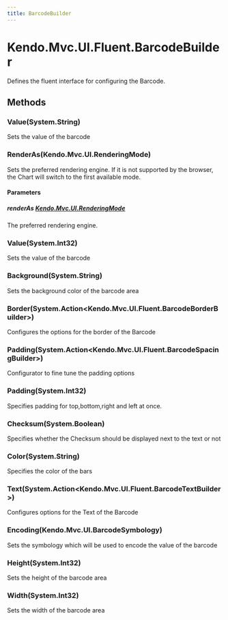 ```yaml
---
title: BarcodeBuilder
---
```


# Kendo.Mvc.UI.Fluent.BarcodeBuilder
Defines the fluent interface for configuring the Barcode.




## Methods


### Value(System.String)
Sets the value of the barcode





### RenderAs(Kendo.Mvc.UI.RenderingMode)
Sets the preferred rendering engine.
            If it is not supported by the browser, the Chart will switch to the first available mode.


#### Parameters

##### renderAs [Kendo.Mvc.UI.RenderingMode](/api/aspnet-mvc/Kendo.Mvc.UI/RenderingMode)
The preferred rendering engine.





### Value(System.Int32)
Sets the value of the barcode





### Background(System.String)
Sets the background color of the barcode area





### Border(System.Action\<Kendo.Mvc.UI.Fluent.BarcodeBorderBuilder\>)
Configures the options for the border of the Barcode





### Padding(System.Action\<Kendo.Mvc.UI.Fluent.BarcodeSpacingBuilder\>)
Configurator to fine tune the padding options





### Padding(System.Int32)
Specifies padding for top,bottom,right and left at once.





### Checksum(System.Boolean)
Specifies whether the Checksum should be displayed next to the text or not





### Color(System.String)
Specifies the color of the bars





### Text(System.Action\<Kendo.Mvc.UI.Fluent.BarcodeTextBuilder\>)
Configures options for the Text of the Barcode





### Encoding(Kendo.Mvc.UI.BarcodeSymbology)
Sets the symbology which will be used to encode the value of the barcode





### Height(System.Int32)
Sets the height of the barcode area





### Width(System.Int32)
Sets the width of the barcode area






